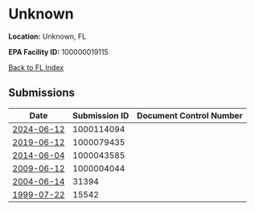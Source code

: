 # Unknown

**Location:** Unknown, FL

**EPA Facility ID:** 100000019115

[Back to FL Index](../../index.md)

## Submissions

| Date | Submission ID | Document Control Number |
|------|--------------|-------------------------|
| [2024-06-12](submissions/1000114094.md) | 1000114094 |  |
| [2019-06-12](submissions/1000079435.md) | 1000079435 |  |
| [2014-06-04](submissions/1000043585.md) | 1000043585 |  |
| [2009-06-12](submissions/1000004044.md) | 1000004044 |  |
| [2004-06-14](submissions/31394.md) | 31394 |  |
| [1999-07-22](submissions/15542.md) | 15542 |  |
